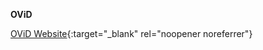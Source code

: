 **OViD**<br>

[OViD Website](https://search.ovid.tv/other/about){:target="_blank" rel="noopener noreferrer"}
